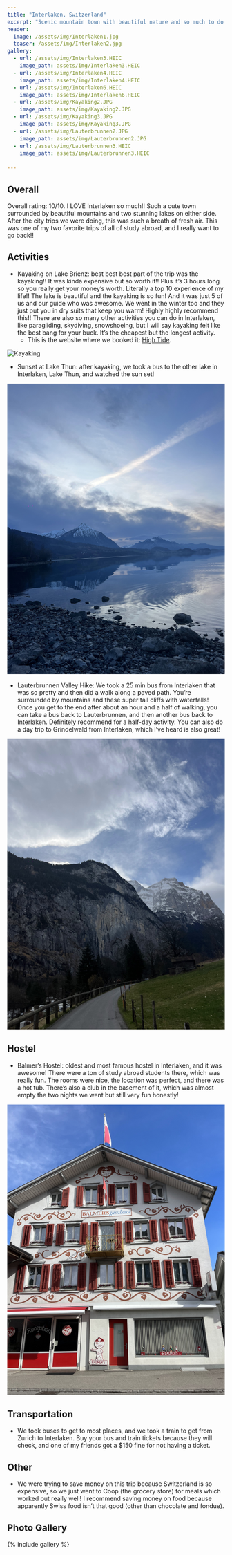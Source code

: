 ```yaml
---
title: "Interlaken, Switzerland"
excerpt: "Scenic mountain town with beautiful nature and so much to do."
header:
  image: /assets/img/Interlaken1.jpg
  teaser: /assets/img/Interlaken2.jpg
gallery:
  - url: /assets/img/Interlaken3.HEIC
    image_path: assets/img/Interlaken3.HEIC
  - url: /assets/img/Interlaken4.HEIC
    image_path: assets/img/Interlaken4.HEIC
  - url: /assets/img/Interlaken6.HEIC
    image_path: assets/img/Interlaken6.HEIC
  - url: /assets/img/Kayaking2.JPG
    image_path: assets/img/Kayaking2.JPG
  - url: /assets/img/Kayaking3.JPG
    image_path: assets/img/Kayaking3.JPG
  - url: /assets/img/Lauterbrunnen2.JPG
    image_path: assets/img/Lauterbrunnen2.JPG
  - url: /assets/img/Lauterbrunnen3.HEIC
    image_path: assets/img/Lauterbrunnen3.HEIC
   
---
```


## Overall
Overall rating: 10/10. I LOVE Interlaken so much!! Such a cute town surrounded by beautiful mountains and two stunning lakes on either side. After the city trips we were doing, this was such a breath of fresh air. This was one of my two favorite trips of all of study abroad, and I really want to go back!!

## Activities
* Kayaking on Lake Brienz: best best best part of the trip was the kayaking!! It was kinda expensive but so worth it!! Plus it’s 3 hours long so you really get your money’s worth. Literally a top 10 experience of my life!! The lake is beautiful and the kayaking is so fun! And it was just 5 of us and our guide who was awesome. We went in the winter too and they just put you in dry suits that keep you warm! Highly highly recommend this!! There are also so many other activities you can do in Interlaken, like paragliding, skydiving, snowshoeing, but I will say kayaking felt like the best bang for your buck. It’s the cheapest but the longest activity. 
  * This is the website where we booked it: [High Tide](https://hightide.ch/en/experience/winter-kayak-activity-interlaken/). 

![Kayaking](/assets/img/Kayaking1.JPG)

* Sunset at Lake Thun: after kayaking, we took a bus to the other lake in Interlaken, Lake Thun, and watched the sun set!

![Lake Thun](/assets/img/Interlaken5.HEIC)

* Lauterbrunnen Valley Hike: We took a 25 min bus from Interlaken that was so pretty and then did a walk along a paved path. You’re surrounded by mountains and these super tall cliffs with waterfalls! Once you get to the end after about an hour and a half of walking, you can take a bus back to Lauterbrunnen, and then another bus back to Interlaken. Definitely recommend for a half-day activity. You can also do a day trip to Grindelwald from Interlaken, which I’ve heard is also great!

![Lauterbrunnen](/assets/img/Lauterbrunnen1.HEIC)

## Hostel
* Balmer’s Hostel: oldest and most famous hostel in Interlaken, and it was awesome! There were a ton of study abroad students there, which was really fun. The rooms were nice, the location was perfect, and there was a hot tub. There’s also a club in the basement of it, which was almost empty the two nights we went but still very fun honestly!

![Balmers](/assets/img/Balmers.HEIC)

## Transportation
* We took buses to get to most places, and we took a train to get from Zurich to Interlaken. Buy your bus and train tickets because they will check, and one of my friends got a $150 fine for not having a ticket. 

## Other
* We were trying to save money on this trip because Switzerland is so expensive, so we just went to Coop (the grocery store) for meals which worked out really well! I recommend saving money on food because apparently Swiss food isn’t that good (other than chocolate and fondue). 

## Photo Gallery
{% include gallery %}
